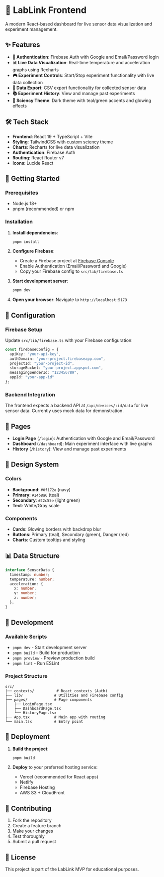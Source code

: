 # 🔬 LabLink Frontend

A modern React-based dashboard for live sensor data visualization and experiment management.

## ✨ Features

- **🔐 Authentication**: Firebase Auth with Google and Email/Password login
- **📊 Live Data Visualization**: Real-time temperature and acceleration graphs using Recharts
- **🎮 Experiment Controls**: Start/Stop experiment functionality with live data collection
- **📁 Data Export**: CSV export functionality for collected sensor data
- **📚 Experiment History**: View and manage past experiments
- **🎨 Sciency Theme**: Dark theme with teal/green accents and glowing effects

## 🛠️ Tech Stack

- **Frontend**: React 19 + TypeScript + Vite
- **Styling**: TailwindCSS with custom sciency theme
- **Charts**: Recharts for live data visualization
- **Authentication**: Firebase Auth
- **Routing**: React Router v7
- **Icons**: Lucide React

## 🚀 Getting Started

### Prerequisites

- Node.js 18+ 
- pnpm (recommended) or npm

### Installation

1. **Install dependencies**:
   ```bash
   pnpm install
   ```

2. **Configure Firebase**:
   - Create a Firebase project at [Firebase Console](https://console.firebase.google.com/)
   - Enable Authentication (Email/Password and Google)
   - Copy your Firebase config to `src/lib/firebase.ts`

3. **Start development server**:
   ```bash
   pnpm dev
   ```

4. **Open your browser**:
   Navigate to `http://localhost:5173`

## 🔧 Configuration

### Firebase Setup

Update `src/lib/firebase.ts` with your Firebase configuration:

```typescript
const firebaseConfig = {
  apiKey: "your-api-key",
  authDomain: "your-project.firebaseapp.com",
  projectId: "your-project-id",
  storageBucket: "your-project.appspot.com",
  messagingSenderId: "123456789",
  appId: "your-app-id"
};
```

### Backend Integration

The frontend expects a backend API at `/api/devices/:id/data` for live sensor data. Currently uses mock data for demonstration.

## 📱 Pages

- **Login Page** (`/login`): Authentication with Google and Email/Password
- **Dashboard** (`/dashboard`): Main experiment interface with live graphs
- **History** (`/history`): View and manage past experiments

## 🎨 Design System

### Colors
- **Background**: `#0f172a` (navy)
- **Primary**: `#14b8a6` (teal)
- **Secondary**: `#22c55e` (light green)
- **Text**: White/Gray scale

### Components
- **Cards**: Glowing borders with backdrop blur
- **Buttons**: Primary (teal), Secondary (green), Danger (red)
- **Charts**: Custom tooltips and styling

## 📊 Data Structure

```typescript
interface SensorData {
  timestamp: number;
  temperature: number;
  acceleration: {
    x: number;
    y: number;
    z: number;
  };
}
```

## 🔄 Development

### Available Scripts

- `pnpm dev` - Start development server
- `pnpm build` - Build for production
- `pnpm preview` - Preview production build
- `pnpm lint` - Run ESLint

### Project Structure

```
src/
├── contexts/          # React contexts (Auth)
├── lib/              # Utilities and Firebase config
├── pages/            # Page components
│   ├── LoginPage.tsx
│   ├── DashboardPage.tsx
│   └── HistoryPage.tsx
├── App.tsx           # Main app with routing
└── main.tsx          # Entry point
```

## 🚀 Deployment

1. **Build the project**:
   ```bash
   pnpm build
   ```

2. **Deploy** to your preferred hosting service:
   - Vercel (recommended for React apps)
   - Netlify
   - Firebase Hosting
   - AWS S3 + CloudFront

## 🤝 Contributing

1. Fork the repository
2. Create a feature branch
3. Make your changes
4. Test thoroughly
5. Submit a pull request

## 📄 License

This project is part of the LabLink MVP for educational purposes.